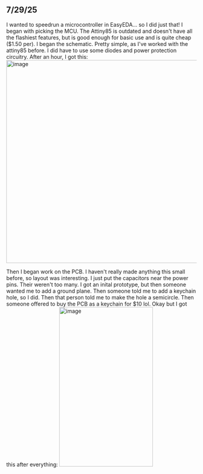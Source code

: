 ## 7/29/25
I wanted to speedrun a microcontroller in EasyEDA... so I did just that! I began with picking the MCU. The Attiny85 is outdated and doesn't have all the flashiest features, but is good enough for basic use and is quite cheap ($1.50 per). I began the schematic. Pretty simple, as I've worked with the attiny85 before. I did have to use some diodes and power protection circuitry. After an hour, I got this:
<img width="769" height="536" alt="image" src="https://github.com/user-attachments/assets/1a70e4b9-f6a9-45bb-a298-6f2904989500" />

Then I began work on the PCB. I haven't really made anything this small before, so layout was interesting. I just put the capacitors near the power pins. Their weren't too many. I got an inital prototype, but then someone wanted me to add a ground plane. Then someone told me to add a keychain hole, so I did. Then that person told me to make the hole a semicircle. Then someone offered to buy the PCB as a keychain for $10 lol. Okay but I got this after everything:
<img width="248" height="421" alt="image" src="https://github.com/user-attachments/assets/811deac1-88f8-454a-86db-f251c43c1456" />
